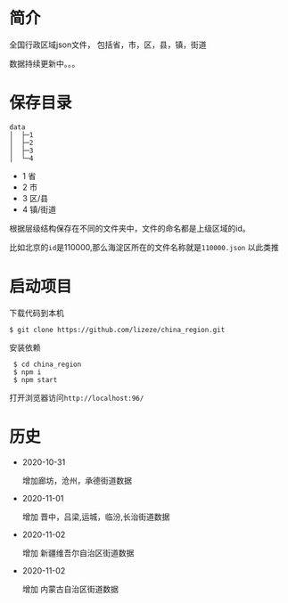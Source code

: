 # 简介

全国行政区域json文件， 包括省，市，区，县，镇，街道

数据持续更新中。。。

# 保存目录

```
data
│  ├─1  
│  ├─2
│  ├─3
│  └─4
```

* 1 省
* 2 市
* 3 区/县
* 4 镇/街道

根据层级结构保存在不同的文件夹中，文件的命名都是上级区域的id。

 比如北京的`id`是110000,那么海淀区所在的文件名称就是`110000.json` 以此类推

 # 启动项目

  下载代码到本机
  ```shell
  $ git clone https://github.com/lizeze/china_region.git
  ```
  安装依赖

  ```shell
   $ cd china_region
   $ npm i 
   $ npm start
  ```
 打开浏览器访问`http://localhost:96/`

 # 历史

  * 2020-10-31
  
    增加廊坊，沧州，承德街道数据
  * 2020-11-01
    
     增加 晋中，吕梁,运城，临汾,长治街道数据
  * 2020-11-02
  
     增加 新疆维吾尔自治区街道数据
   * 2020-11-02
  
     增加 内蒙古自治区街道数据
    
